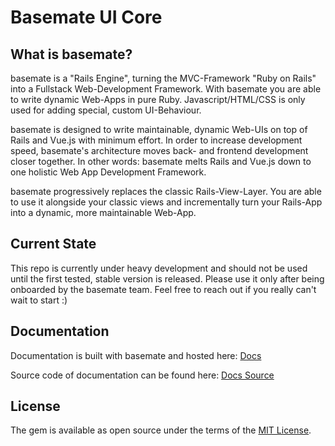 # Basemate UI Core

## What is basemate?

basemate is a "Rails Engine", turning the MVC-Framework "Ruby on Rails" into a
Fullstack Web-Development Framework. With basemate you are able to write dynamic
Web-Apps in pure Ruby. Javascript/HTML/CSS is only used for adding special, custom
UI-Behaviour.

basemate is designed to write maintainable, dynamic Web-UIs on top of Rails and Vue.js with
minimum effort. In order to increase development speed, basemate's architecture
moves back- and frontend development closer together. In other words: basemate
melts Rails and Vue.js down to one holistic Web App Development Framework.

basemate progressively replaces the classic Rails-View-Layer. You are able to use
it alongside your classic views and incrementally turn your Rails-App into a
dynamic, more maintainable Web-App.


## Current State
This repo is currently under heavy development and should not be used until the
first tested, stable version is released. Please use it only after being
onboarded by the basemate team. Feel free to reach out if you really can't
wait to start :)

## Documentation

Documentation is built with basemate and hosted here: [Docs](https://basemate-ui-core.herokuapp.com)

Source code of documentation can be found here: [Docs Source](https://github.com/basemate/basemate-ui-core-docs)

## License
The gem is available as open source under the terms of the
[MIT License](https://opensource.org/licenses/MIT).

